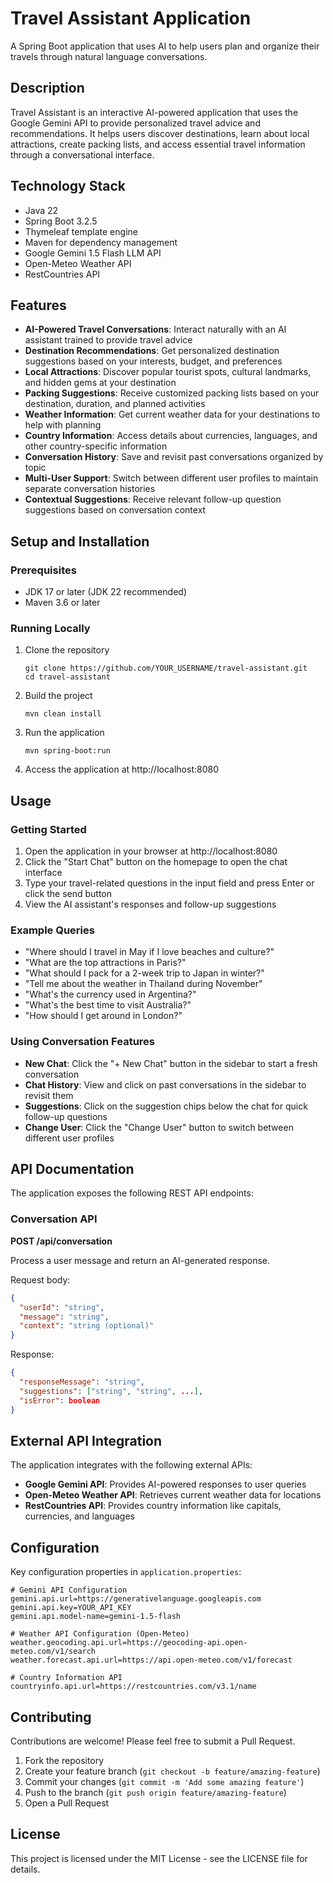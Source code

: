 # Travel Assistant Application

A Spring Boot application that uses AI to help users plan and organize their travels through natural language conversations.

## Description

Travel Assistant is an interactive AI-powered application that uses the Google Gemini API to provide personalized travel advice and recommendations. It helps users discover destinations, learn about local attractions, create packing lists, and access essential travel information through a conversational interface.

## Technology Stack

- Java 22
- Spring Boot 3.2.5
- Thymeleaf template engine
- Maven for dependency management
- Google Gemini 1.5 Flash LLM API
- Open-Meteo Weather API
- RestCountries API

## Features

- **AI-Powered Travel Conversations**: Interact naturally with an AI assistant trained to provide travel advice
- **Destination Recommendations**: Get personalized destination suggestions based on your interests, budget, and preferences
- **Local Attractions**: Discover popular tourist spots, cultural landmarks, and hidden gems at your destination
- **Packing Suggestions**: Receive customized packing lists based on your destination, duration, and planned activities
- **Weather Information**: Get current weather data for your destinations to help with planning
- **Country Information**: Access details about currencies, languages, and other country-specific information
- **Conversation History**: Save and revisit past conversations organized by topic
- **Multi-User Support**: Switch between different user profiles to maintain separate conversation histories
- **Contextual Suggestions**: Receive relevant follow-up question suggestions based on conversation context

## Setup and Installation

### Prerequisites

- JDK 17 or later (JDK 22 recommended)
- Maven 3.6 or later

### Running Locally

1. Clone the repository

   ```
   git clone https://github.com/YOUR_USERNAME/travel-assistant.git
   cd travel-assistant
   ```

2. Build the project

   ```
   mvn clean install
   ```

3. Run the application

   ```
   mvn spring-boot:run
   ```

4. Access the application at http://localhost:8080

## Usage

### Getting Started

1. Open the application in your browser at http://localhost:8080
2. Click the "Start Chat" button on the homepage to open the chat interface
3. Type your travel-related questions in the input field and press Enter or click the send button
4. View the AI assistant's responses and follow-up suggestions

### Example Queries

- "Where should I travel in May if I love beaches and culture?"
- "What are the top attractions in Paris?"
- "What should I pack for a 2-week trip to Japan in winter?"
- "Tell me about the weather in Thailand during November"
- "What's the currency used in Argentina?"
- "What's the best time to visit Australia?"
- "How should I get around in London?"

### Using Conversation Features

- **New Chat**: Click the "+ New Chat" button in the sidebar to start a fresh conversation
- **Chat History**: View and click on past conversations in the sidebar to revisit them
- **Suggestions**: Click on the suggestion chips below the chat for quick follow-up questions
- **Change User**: Click the "Change User" button to switch between different user profiles

## API Documentation

The application exposes the following REST API endpoints:

### Conversation API

**POST /api/conversation**

Process a user message and return an AI-generated response.

Request body:

```json
{
  "userId": "string",
  "message": "string",
  "context": "string (optional)"
}
```

Response:

```json
{
  "responseMessage": "string",
  "suggestions": ["string", "string", ...],
  "isError": boolean
}
```

## External API Integration

The application integrates with the following external APIs:

- **Google Gemini API**: Provides AI-powered responses to user queries
- **Open-Meteo Weather API**: Retrieves current weather data for locations
- **RestCountries API**: Provides country information like capitals, currencies, and languages

## Configuration

Key configuration properties in `application.properties`:

```properties
# Gemini API Configuration
gemini.api.url=https://generativelanguage.googleapis.com
gemini.api.key=YOUR_API_KEY
gemini.api.model-name=gemini-1.5-flash

# Weather API Configuration (Open-Meteo)
weather.geocoding.api.url=https://geocoding-api.open-meteo.com/v1/search
weather.forecast.api.url=https://api.open-meteo.com/v1/forecast

# Country Information API
countryinfo.api.url=https://restcountries.com/v3.1/name
```

## Contributing

Contributions are welcome! Please feel free to submit a Pull Request.

1. Fork the repository
2. Create your feature branch (`git checkout -b feature/amazing-feature`)
3. Commit your changes (`git commit -m 'Add some amazing feature'`)
4. Push to the branch (`git push origin feature/amazing-feature`)
5. Open a Pull Request

## License

This project is licensed under the MIT License - see the LICENSE file for details.
